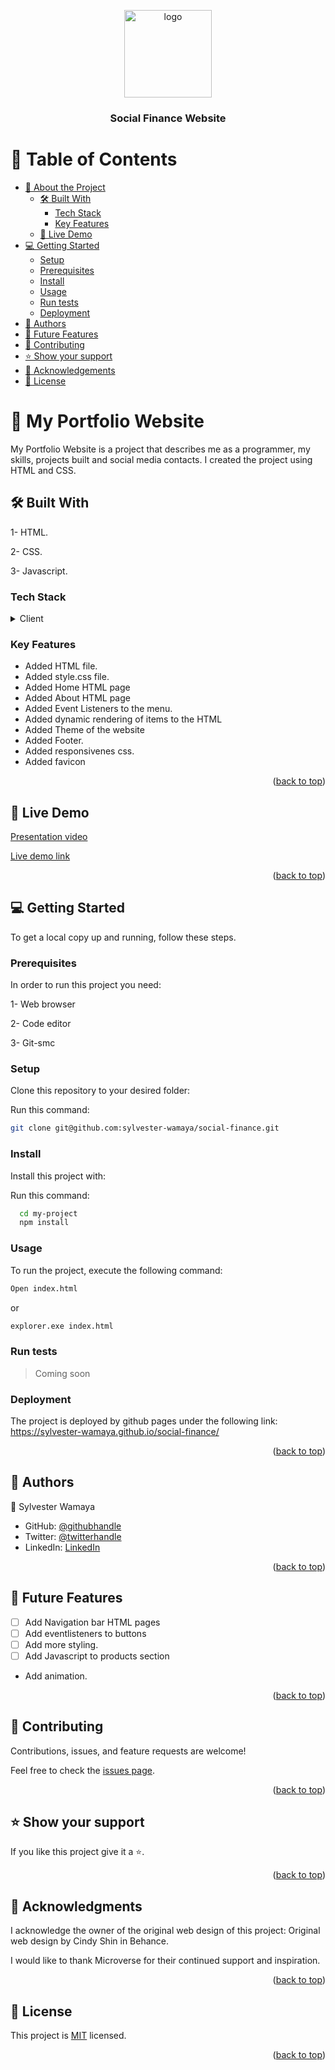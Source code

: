 
<a name="readme-top"></a>



<div align="center">

  <img src="media/favicon_io/favicon.ico" alt="logo" width="140"  height="auto" />
  <br/>

  <h3><b>Social Finance Website</b></h3>

</div>

<!-- TABLE OF CONTENTS -->

# 📗 Table of Contents

- [📖 About the Project](#about-project)
  - [🛠 Built With](#built-with)
    - [Tech Stack](#tech-stack)
    - [Key Features](#key-features)
  - [🚀 Live Demo](#live-demo)
- [💻 Getting Started](#getting-started)
  - [Setup](#setup)
  - [Prerequisites](#prerequisites)
  - [Install](#install)
  - [Usage](#usage)
  - [Run tests](#run-tests)
  - [Deployment](#triangular_flag_on_post-deployment)
- [👥 Authors](#authors)
- [🔭 Future Features](#future-features)
- [🤝 Contributing](#contributing)
- [⭐️ Show your support](#support)
- [🙏 Acknowledgements](#acknowledgements)
- [📝 License](#license)

<!-- PROJECT DESCRIPTION -->

# 📖 My Portfolio Website <a name="about-project"></a>


My Portfolio Website is a project that describes me as a programmer, my skills, projects built and social media contacts. I created the project using HTML and CSS.

## 🛠 Built With <a name="built-with"></a>
1- HTML.

2- CSS.

3- Javascript.

### Tech Stack <a name="tech-stack"></a>

<details>
  <summary>Client</summary>
  <ul>
    <li><a href="https://html.com/">HTML</a></li>
    <li><a href="https://developer.mozilla.org/en-US/docs/Web/CSS/">CSS</a></li>
  </ul>
</details>



<!-- Features -->

### Key Features <a name="key-features"></a>

- Added HTML file.
- Added style.css file.
- Added Home HTML page
- Added About HTML page
- Added Event Listeners to the menu.
- Added dynamic rendering of items to the HTML
- Added Theme of the website
- Added Footer.
- Added responsivenes css.
- Added favicon

<p align="right">(<a href="#readme-top">back to top</a>)</p>

<!-- LIVE DEMO -->

## 🚀 Live Demo <a name="live-demo"></a>


[Presentation video](https://www.loom.com/share/1f71b636d06e4da2839a2419fdd568d3)

[Live demo link](https://sylvester-wamaya.github.io/social-finance/)

<p align="right">(<a href="#readme-top">back to top</a>)</p>

<!-- GETTING STARTED -->

## 💻 Getting Started <a name="getting-started"></a>

To get a local copy up and running, follow these steps.

### Prerequisites

In order to run this project you need:

1- Web browser

2- Code editor

3- Git-smc



### Setup

Clone this repository to your desired folder:

Run this command:

```sh
git clone git@github.com:sylvester-wamaya/social-finance.git
```


### Install

Install this project with:

Run this command:

```sh
  cd my-project
  npm install
```


### Usage

To run the project, execute the following command:
```sh
Open index.html
```
or 
```sh
explorer.exe index.html
```

### Run tests

> Coming soon



### Deployment

The project is deployed by github pages under the following link:
https://sylvester-wamaya.github.io/social-finance/

<p align="right">(<a href="#readme-top">back to top</a>)</p>

<!-- AUTHORS -->

## 👥 Authors <a name="authors"></a>

👤 Sylvester Wamaya

- GitHub: [@githubhandle](https://github.com/sylvester-wamaya)
- Twitter: [@twitterhandle](https://twitter.com/The_Seal_)
- LinkedIn: [LinkedIn](https://www.linkedin.com/in/sylvester-wamaya-b11a93112/)


<p align="right">(<a href="#readme-top">back to top</a>)</p>

<!-- FUTURE FEATURES -->

## 🔭 Future Features <a name="future-features"></a>

- [ ] Add Navigation bar HTML pages
- [ ] Add eventlisteners to buttons
- [ ] Add more styling.
- [ ] Add Javascript to products section
- Add animation.

<p align="right">(<a href="#readme-top">back to top</a>)</p>

<!-- CONTRIBUTING -->

## 🤝 Contributing <a name="contributing"></a>

Contributions, issues, and feature requests are welcome!

Feel free to check the [issues page](../../issues/).

<p align="right">(<a href="#readme-top">back to top</a>)</p>

<!-- SUPPORT -->

## ⭐️ Show your support <a name="support"></a>



If you like this project give it a ⭐.

<p align="right">(<a href="#readme-top">back to top</a>)</p>

<!-- ACKNOWLEDGEMENTS -->

## 🙏 Acknowledgments <a name="acknowledgements"></a>
I acknowledge the owner of the original web design of this project:
Original web design by  Cindy Shin in Behance.

I would like to thank Microverse for their continued support and inspiration.

<p align="right">(<a href="#readme-top">back to top</a>)</p>




<!-- LICENSE -->

## 📝 License <a name="license"></a>

This project is [MIT](./LICENSE) licensed.

<p align="right">(<a href="#readme-top">back to top</a>)</p>